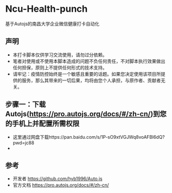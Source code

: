 # Ncu-Health-punch
基于Autojs的南昌大学企业微信健康打卡自动化

## 声明
- 本打卡脚本仅供学习交流使用，请勿过分依赖。
- 笔者对使用或不使用本脚本造成的问题不负任何责任，不对脚本执行效果做出任何担保，原则上不提供任何形式的技术支持。
- 请牢记：疫情防控始终是一个敏感且重要的话题。如果您决定使用该项目所提供的服务，那么其带来的一切后果，均将由您个人承担，与原作者、贡献者无关。

## 步骤一：下载Autojs(https://pro.autojs.org/docs/#/zh-cn/)到您的手机上并配置所需权限
- 这里通过网盘下载https://pan.baidu.com/s/1P-sO9xtVGJWq8voAFBl6dQ?pwd=jc88
-
 



## 参考
- 开发者 https://github.com/hyb1996/Auto.js
- 官方文档 https://pro.autojs.org/docs/#/zh-cn/
